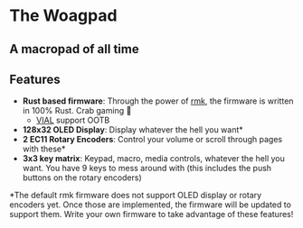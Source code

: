 # The Woagpad

## A macropad of all time

## Features

- **Rust based firmware**: Through the power of [rmk](https://haobogu.github.io/rmk), the firmware is written in 100% Rust. Crab gaming :crab:
  - [VIAL](https://get.vial.today/) support OOTB
- **128x32 OLED Display**: Display whatever the hell you want*
- **2 EC11 Rotary Encoders**: Control your volume or scroll through pages with these*
- **3x3 key matrix**: Keypad, macro, media controls, whatever the hell you want. You have 9 keys to mess around with (this includes the push buttons on the rotary encoders)

*The default rmk firmware does not support OLED display or rotary encoders yet.
Once those are implemented, the firmware will be updated to support them.
Write your own firmware to take advantage of these features!
